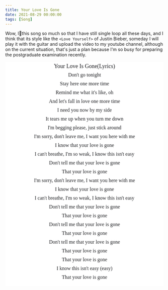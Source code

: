 ```yaml
---
title: Your Love Is Gone
date: 2021-08-29 00:00:00
tags: [Song]
---
```


Wow, I💖this song so much so that I have still single loop all these days, and I think that its style like the `<Love Yourself>` of Justin Bieber, someday I will play it with the guitar and upload the video to my youtube channel, although on the current situation, that's just a plan because I'm so busy for preparing the postgraduate examination recently.

</span></p><div class="JNkvid gsrt wp-ms" style="align-items: flex-start; background-color: white; color: #202124; display: flex; margin: 0px 0px 12px;"><div aria-level="2" class="HnYYW" role="heading" style="flex: 1 1 0%; font-stretch: normal; font-variant-east-asian: normal; font-variant-numeric: normal; line-height: 28px; overflow: visible; padding: 0px;"><div class="mfMhoc"><div class="mfMhoc" style="text-align: center;"><span style="font-family: Permanent Marker; font-size: large;">Your Love Is Gone(Lyrics)</span></div><div class="mfMhoc" style="text-align: center;"><span style="font-family: Quicksand; font-size: medium;">Don't go tonight</span></div><div class="mfMhoc" style="text-align: center;"><span style="font-family: Quicksand; font-size: medium;">Stay here one more time</span></div><div class="mfMhoc" style="text-align: center;"><span style="font-family: Quicksand; font-size: medium;">Remind me what it's like, oh</span></div><div class="mfMhoc" style="text-align: center;"><span style="font-family: Quicksand; font-size: medium;">And let's fall in love one more time</span></div><div class="mfMhoc" style="text-align: center;"><span style="font-family: Quicksand; font-size: medium;">I need you now by my side</span></div><div class="mfMhoc" style="text-align: center;"><span style="font-family: Quicksand; font-size: medium;">It tears me up when you turn me down</span></div><div class="mfMhoc" style="text-align: center;"><span style="font-family: Quicksand; font-size: medium;">I'm begging please, just stick around</span></div><div class="mfMhoc" style="text-align: center;"><span style="font-family: Quicksand; font-size: medium;">I'm sorry, don't leave me, I want you here with me</span></div><div class="mfMhoc" style="text-align: center;"><span style="font-family: Quicksand; font-size: medium;">I know that your love is gone</span></div><div class="mfMhoc" style="text-align: center;"><span style="font-family: Quicksand; font-size: medium;">I can't breathe, I'm so weak, I know this isn't easy</span></div><div class="mfMhoc" style="text-align: center;"><span style="font-family: Quicksand; font-size: medium;">Don't tell me that your love is gone</span></div><div class="mfMhoc" style="text-align: center;"><span style="font-family: Quicksand; font-size: medium;">That your love is gone</span></div><div class="mfMhoc" style="text-align: center;"><span style="font-family: Quicksand; font-size: medium;">I'm sorry, don't leave me, I want you here with me</span></div><div class="mfMhoc" style="text-align: center;"><span style="font-family: Quicksand; font-size: medium;">I know that your love is gone</span></div><div class="mfMhoc" style="text-align: center;"><span style="font-family: Quicksand; font-size: medium;">I can't breathe, I'm so weak, I know this isn't easy</span></div><div class="mfMhoc" style="text-align: center;"><span style="font-family: Quicksand; font-size: medium;">Don't tell me that your love is gone</span></div><div class="mfMhoc" style="text-align: center;"><span style="font-family: Quicksand; font-size: medium;">That your love is gone</span></div><div class="mfMhoc" style="text-align: center;"><span style="font-family: Quicksand; font-size: medium;">Don't tell me that your love is gone</span></div><div class="mfMhoc" style="text-align: center;"><span style="font-family: Quicksand; font-size: medium;">That your love is gone</span></div><div class="mfMhoc" style="text-align: center;"><span style="font-family: Quicksand; font-size: medium;">Don't tell me that your love is gone</span></div><div class="mfMhoc" style="text-align: center;"><span style="font-family: Quicksand; font-size: medium;">That your love is gone</span></div><div class="mfMhoc" style="text-align: center;"><span style="font-family: Quicksand; font-size: medium;">That your love is gone</span></div><div class="mfMhoc" style="text-align: center;"><span style="font-family: Quicksand; font-size: medium;">I know this isn't easy (easy)</span></div><div class="mfMhoc" style="text-align: center;"><span style="font-family: Quicksand; font-size: medium;">That your love is gone</span></div>
